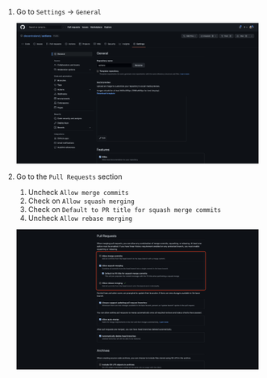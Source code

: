 1. Go to `Settings` -> `General`
    
    ![alt text](squash_merge_1.png)

2. Go to the `Pull Requests` section
   1. Uncheck `Allow merge commits ` 
   2. Check on `Allow squash merging `
   3. Check on `Default to PR title for squash merge commits `
   4. Uncheck `Allow rebase merging`

    ![alt text](squash_merge_2.png)
